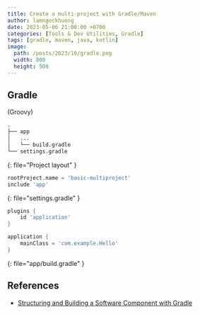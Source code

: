 ```yaml
---
title: Create a multi-project with Gradle/Maven
author: lamngockhuong
date: 2023-05-06 21:00:00 +0700
categories: [Tools & Dev Utilities, Gradle]
tags: [gradle, maven, java, kotlin]
image:
  path: /posts/2023/10/gradle.png
  width: 800
  height: 500
---
```

## Gradle

(Groovy)

```txt
.
├── app
│   ...
│   └── build.gradle
└── settings.gradle
```

{: file="Project layout" }

```gradle
rootProject.name = 'basic-multiproject'
include 'app'
```

{: file="settings.gradle" }

```gradle
plugins {
    id 'application'
}

application {
    mainClass = 'com.example.Hello'
}
```

{: file="app/build.gradle" }

## References

+ [Structuring and Building a Software Component with Gradle](https://docs.gradle.org/current/userguide/multi_project_builds.html)
